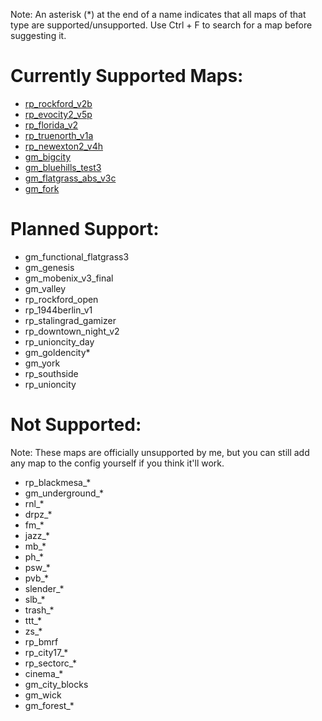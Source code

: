 Note: An asterisk (*) at the end of a name indicates that all maps of that type are supported/unsupported. Use Ctrl + F to search for a map before suggesting it.

# Currently Supported Maps:
- [rp_rockford_v2b](https://steamcommunity.com/sharedfiles/filedetails/?id=622810630)
- [rp_evocity2_v5p](https://steamcommunity.com/sharedfiles/filedetails/?id=538207599)
- [rp_florida_v2](https://steamcommunity.com/workshop/filedetails/?id=1526892946)
- [rp_truenorth_v1a](https://steamcommunity.com/sharedfiles/filedetails/?id=1601428630)
- [rp_newexton2_v4h](https://steamcommunity.com/sharedfiles/filedetails/?id=1318768443)
- [gm_bigcity](https://steamcommunity.com/sharedfiles/filedetails/?id=105982362)
- [gm_bluehills_test3](https://steamcommunity.com/sharedfiles/filedetails/?id=243902601)
- [gm_flatgrass_abs_v3c](https://steamcommunity.com/sharedfiles/filedetails/?id=213888400)
- [gm_fork](https://steamcommunity.com/sharedfiles/filedetails/?id=326332456)

# Planned Support:
- gm_functional_flatgrass3
- gm_genesis
- gm_mobenix_v3_final
- gm_valley
- rp_rockford_open
- rp_1944berlin_v1
- rp_stalingrad_gamizer
- rp_downtown_night_v2
- rp_unioncity_day
- gm_goldencity*
- gm_york
- rp_southside
- rp_unioncity

# Not Supported:
Note: These maps are officially unsupported by me, but you can still add any map to the config yourself if you think it'll work.
- rp_blackmesa_*
- gm_underground_*
- rnl_*
- drpz_*
- fm_*
- jazz_*
- mb_*
- ph_*
- psw_*
- pvb_*
- slender_*
- slb_*
- trash_*
- ttt_*
- zs_*
- rp_bmrf
- rp_city17_*
- rp_sectorc_*
- cinema_*
- gm_city_blocks
- gm_wick
- gm_forest_*
